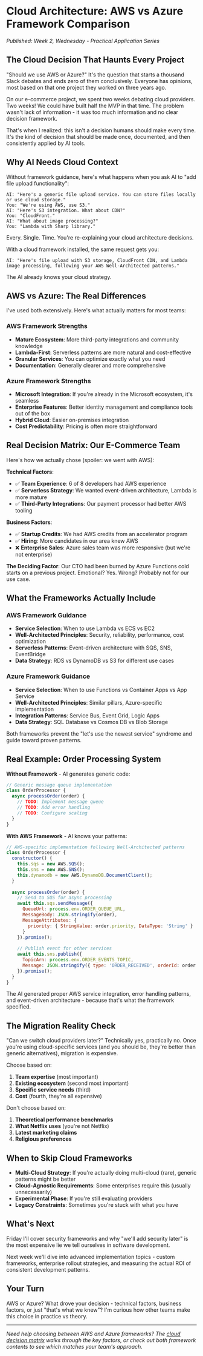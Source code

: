 # Cloud Architecture: AWS vs Azure Framework Comparison

*Published: Week 2, Wednesday - Practical Application Series*

## The Cloud Decision That Haunts Every Project

"Should we use AWS or Azure?" It's the question that starts a thousand Slack debates and ends zero of them conclusively. Everyone has opinions, most based on that one project they worked on three years ago.

On our e-commerce project, we spent two weeks debating cloud providers. Two weeks! We could have built half the MVP in that time. The problem wasn't lack of information - it was too much information and no clear decision framework.

That's when I realized: this isn't a decision humans should make every time. It's the kind of decision that should be made once, documented, and then consistently applied by AI tools.

## Why AI Needs Cloud Context

Without framework guidance, here's what happens when you ask AI to "add file upload functionality":

```
AI: "Here's a generic file upload service. You can store files locally or use cloud storage."
You: "We're using AWS, use S3."
AI: "Here's S3 integration. What about CDN?"
You: "CloudFront."
AI: "What about image processing?"
You: "Lambda with Sharp library."
```

Every. Single. Time. You're re-explaining your cloud architecture decisions.

With a cloud framework installed, the same request gets you:
```
AI: "Here's file upload with S3 storage, CloudFront CDN, and Lambda image processing, following your AWS Well-Architected patterns."
```

The AI already knows your cloud strategy.

## AWS vs Azure: The Real Differences

I've used both extensively. Here's what actually matters for most teams:

### AWS Framework Strengths
- **Mature Ecosystem**: More third-party integrations and community knowledge
- **Lambda-First**: Serverless patterns are more natural and cost-effective
- **Granular Services**: You can optimize exactly what you need
- **Documentation**: Generally clearer and more comprehensive

### Azure Framework Strengths  
- **Microsoft Integration**: If you're already in the Microsoft ecosystem, it's seamless
- **Enterprise Features**: Better identity management and compliance tools out of the box
- **Hybrid Cloud**: Easier on-premises integration
- **Cost Predictability**: Pricing is often more straightforward

## Real Decision Matrix: Our E-Commerce Team

Here's how we actually chose (spoiler: we went with AWS):

**Technical Factors**:
- ✅ **Team Experience**: 6 of 8 developers had AWS experience
- ✅ **Serverless Strategy**: We wanted event-driven architecture, Lambda is more mature
- ✅ **Third-Party Integrations**: Our payment processor had better AWS tooling

**Business Factors**:
- ✅ **Startup Credits**: We had AWS credits from an accelerator program
- ✅ **Hiring**: More candidates in our area knew AWS
- ❌ **Enterprise Sales**: Azure sales team was more responsive (but we're not enterprise)

**The Deciding Factor**: Our CTO had been burned by Azure Functions cold starts on a previous project. Emotional? Yes. Wrong? Probably not for our use case.

## What the Frameworks Actually Include

### AWS Framework Guidance
- **Service Selection**: When to use Lambda vs ECS vs EC2
- **Well-Architected Principles**: Security, reliability, performance, cost optimization
- **Serverless Patterns**: Event-driven architecture with SQS, SNS, EventBridge
- **Data Strategy**: RDS vs DynamoDB vs S3 for different use cases

### Azure Framework Guidance  
- **Service Selection**: When to use Functions vs Container Apps vs App Service
- **Well-Architected Principles**: Similar pillars, Azure-specific implementation
- **Integration Patterns**: Service Bus, Event Grid, Logic Apps
- **Data Strategy**: SQL Database vs Cosmos DB vs Blob Storage

Both frameworks prevent the "let's use the newest service" syndrome and guide toward proven patterns.

## Real Example: Order Processing System

**Without Framework** - AI generates generic code:
```javascript
// Generic message queue implementation
class OrderProcessor {
  async processOrder(order) {
    // TODO: Implement message queue
    // TODO: Add error handling
    // TODO: Configure scaling
  }
}
```

**With AWS Framework** - AI knows your patterns:
```javascript
// AWS-specific implementation following Well-Architected patterns
class OrderProcessor {
  constructor() {
    this.sqs = new AWS.SQS();
    this.sns = new AWS.SNS();
    this.dynamodb = new AWS.DynamoDB.DocumentClient();
  }
  
  async processOrder(order) {
    // Send to SQS for async processing
    await this.sqs.sendMessage({
      QueueUrl: process.env.ORDER_QUEUE_URL,
      MessageBody: JSON.stringify(order),
      MessageAttributes: {
        priority: { StringValue: order.priority, DataType: 'String' }
      }
    }).promise();
    
    // Publish event for other services
    await this.sns.publish({
      TopicArn: process.env.ORDER_EVENTS_TOPIC,
      Message: JSON.stringify({ type: 'ORDER_RECEIVED', orderId: order.id })
    }).promise();
  }
}
```

The AI generated proper AWS service integration, error handling patterns, and event-driven architecture - because that's what the framework specified.

## The Migration Reality Check

"Can we switch cloud providers later?" Technically yes, practically no. Once you're using cloud-specific services (and you should be, they're better than generic alternatives), migration is expensive.

Choose based on:
1. **Team expertise** (most important)
2. **Existing ecosystem** (second most important)  
3. **Specific service needs** (third)
4. **Cost** (fourth, they're all expensive)

Don't choose based on:
1. **Theoretical performance benchmarks**
2. **What Netflix uses** (you're not Netflix)
3. **Latest marketing claims**
4. **Religious preferences**

## When to Skip Cloud Frameworks

- **Multi-Cloud Strategy**: If you're actually doing multi-cloud (rare), generic patterns might be better
- **Cloud-Agnostic Requirements**: Some enterprises require this (usually unnecessarily)
- **Experimental Phase**: If you're still evaluating providers
- **Legacy Constraints**: Sometimes you're stuck with what you have

## What's Next

Friday I'll cover security frameworks and why "we'll add security later" is the most expensive lie we tell ourselves in software development.

Next week we'll dive into advanced implementation topics - custom frameworks, enterprise rollout strategies, and measuring the actual ROI of consistent development patterns.

## Your Turn

AWS or Azure? What drove your decision - technical factors, business factors, or just "that's what we knew"? I'm curious how other teams make this choice in practice vs theory.

---

*Need help choosing between AWS and Azure frameworks? The [cloud decision matrix](link) walks through the key factors, or check out both framework contents to see which matches your team's approach.*
